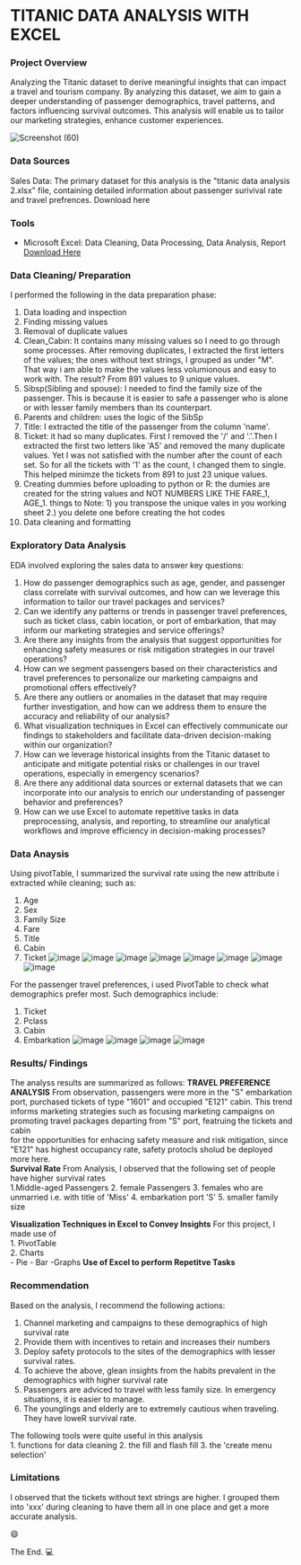 # TITANIC DATA ANALYSIS WITH EXCEL
### Project Overview

Analyzing the Titanic dataset to derive meaningful insights that can impact a travel and tourism company. By analyzing this dataset, we aim to gain a deeper understanding of passenger demographics, travel patterns, and factors influencing survival outcomes. This analysis will enable us to tailor our marketing strategies, enhance customer experiences.

![Screenshot (60)](https://github.com/Uccodes/TITANIC-DATA-ANALYSIS-WITH-EXCEL/assets/122783699/451f78cc-fceb-45b8-a7b4-fb46f1f3e75c)

### Data Sources

Sales Data: The primary dataset for this analysis is the "titanic data analysis 2.xlsx" file, containing detailed information about passenger surivival rate and travel prefrences. Download here

### Tools

- Microsoft Excel: Data Cleaning, Data Processing, Data Analysis, Report [Download Here](https://microsoft.com)

### Data Cleaning/ Preparation
I performed the following in the data preparation phase:

1. Data loading and inspection
2. Finding missing values
3. Removal of duplicate values
4. Clean_Cabin:  It contains many missing values so I need to go through some processes. After removing duplicates, I extracted the first letters of the values; the ones without text strings, I grouped as under "M". That way i am able to make the values less volumionous and easy to work with. The result? From 891 values to 9 unique values.
5. Sibsp(Sibling and spouse): I needed to find the family size of the passenger. This is because it is easier to safe a passenger who is alone or with lesser family members than its counterpart.
6. Parents and children: uses the logic of the SibSp
7. Title: I extracted the title of the passenger from the column 'name'.
8. Ticket: it had so many duplicates. First I removed the '/' and '.'.Then I extracted the first two letters like 'A5' and removed the many duplicate values. Yet I was not satisfied with the number after the count of each set. So for all the tickets with '1' as the count, I changed them to single. This helped minimze the tickets from 891 to just 23 unique values.
9. Creating dummies before uploading to python or R: the dumies are created for the string values and NOT NUMBERS LIKE THE FARE_1, AGE_1. things to Note: 1) you transpose the unique vales in you working sheet 2.) you delete one before creating the hot codes
10. Data cleaning and formatting

### Exploratory Data Analysis
EDA involved exploring the sales data to answer key questions:
1. How do passenger demographics such as age, gender, and passenger class correlate with survival outcomes, and how can we leverage this information to tailor our travel packages and services?
2. Can we identify any patterns or trends in passenger travel preferences, such as ticket class, cabin location, or port of embarkation, that may inform our marketing strategies and service offerings?
3. Are there any insights from the analysis that suggest opportunities for enhancing safety measures or risk mitigation strategies in our travel operations?
4. How can we segment passengers based on their characteristics and travel preferences to personalize our marketing campaigns and promotional offers effectively?
5. Are there any outliers or anomalies in the dataset that may require further investigation, and how can we address them to ensure the accuracy and reliability of our analysis?
6. What visualization techniques in Excel can effectively communicate our findings to stakeholders and facilitate data-driven decision-making within our organization?
7. How can we leverage historical insights from the Titanic dataset to anticipate and mitigate potential risks or challenges in our travel operations, especially in emergency scenarios?
8. Are there any additional data sources or external datasets that we can incorporate into our analysis to enrich our understanding of passenger behavior and preferences?
9. How can we use Excel to automate repetitive tasks in data preprocessing, analysis, and reporting, to streamline our analytical workflows and improve efficiency in decision-making processes?


### Data Anaysis
Using pivotTable, I summarized the survival rate using the new attribute i extracted while cleaning; such as:
1. Age
2. Sex
3. Family Size
4. Fare
5. Title
6. Cabin
7. Ticket
![image](https://github.com/Uccodes/TITANIC-DATA-ANALYSIS-WITH-EXCEL/assets/122783699/f716e5fb-6e77-4430-a0b7-51217b430d23)
![image](https://github.com/Uccodes/TITANIC-DATA-ANALYSIS-WITH-EXCEL/assets/122783699/2cfd8a32-898a-45e3-aedf-db6dd4bff434)
![image](https://github.com/Uccodes/TITANIC-DATA-ANALYSIS-WITH-EXCEL/assets/122783699/fb3af3a2-7163-4928-bc43-05374bd52a3b)
![image](https://github.com/Uccodes/TITANIC-DATA-ANALYSIS-WITH-EXCEL/assets/122783699/224f0b24-26ab-4be6-8bb3-5d34d3a4f87b)
![image](https://github.com/Uccodes/TITANIC-DATA-ANALYSIS-WITH-EXCEL/assets/122783699/8b7f029a-de1f-4891-924a-229ff3dcefcb)
![image](https://github.com/Uccodes/TITANIC-DATA-ANALYSIS-WITH-EXCEL/assets/122783699/5fc3a411-fb87-46c3-ac76-a26d27afb35d)
![image](https://github.com/Uccodes/TITANIC-DATA-ANALYSIS-WITH-EXCEL/assets/122783699/334b2bd3-3db8-4f80-b36f-2ecc60ba51f4)
![image](https://github.com/Uccodes/TITANIC-DATA-ANALYSIS-WITH-EXCEL/assets/122783699/c904a75d-47ec-4739-8361-85cebb51af12)

For the passenger travel preferences, i used PivotTable to check what demographics prefer most. Such demographics include:
1. Ticket
2. Pclass
3. Cabin
4. Embarkation
![image](https://github.com/Uccodes/TITANIC-DATA-ANALYSIS-WITH-EXCEL/assets/122783699/11a4b044-a0f6-4ff9-b3db-6d99a5b2fde0)
![image](https://github.com/Uccodes/TITANIC-DATA-ANALYSIS-WITH-EXCEL/assets/122783699/304d5611-bcfd-4a90-a4c8-45496fa3b1c2)
![image](https://github.com/Uccodes/TITANIC-DATA-ANALYSIS-WITH-EXCEL/assets/122783699/075a278d-dd64-4327-8fb0-c713c713fd64)
![image](https://github.com/Uccodes/TITANIC-DATA-ANALYSIS-WITH-EXCEL/assets/122783699/5a008135-b8db-41a5-8f93-12de9255e615)


### Results/ Findings
The analyss results are summarized as follows:
**TRAVEL PREFERENCE ANALYSIS**
From observation, passengers were more in the "S" embarkation port, purchased tickets of type "1601" and occupied "E121" cabin.	
This trend informs marketing strategies such as focusing marketing campaigns on promoting travel packages departing from "S" port, featruing the tickets and cabin	
for the opportunities for enhacing safety measure and risk mitigation, since "E121" has highest occupancy rate, safety protocls sholud be deployed more here.	
**Survival Rate** 
From Analysis, I observed that the following set of people have higher survival rates	
	1.Middle-aged Passengers
	2. female Passengers
	3. females who are unmarried i.e. with title of 'Miss'
	4. embarkation port 'S'
	5. smaller family size

 **Visualization Techniques in Excel to Convey Insights**
For this project, I made use of		
	1. PivotTable	
	2. Charts	
		- Pie
		- Bar
		 -Graphs
**Use of Excel to perform Repetitve Tasks**
 
### Recommendation 

Based on the analysis, I recommend the following actions:

1. Channel marketing and campaigns to these demographics of high survival rate 
2. Provide them with incentives to retain and increases their numbers
3. Deploy safety protocols to the sites of the demographics with lesser survival rates.
4. To achieve the above, glean insights from the habits prevalent in the demographics with higher survival rate
5.  Passengers are adviced to travel with less family size. In emergency situations, it is easier to manage.
6.  The younglings and elderly are to extremely cautious when traveling. They have loweR survival rate.

The following tools were quite useful in this analysis	
	1. functions for data cleaning
	2. the fill and flash fill 
	3. the 'create menu selection'

### Limitations

I observed that the tickets without text strings are higher. I grouped them into 'xxx' during cleaning to have them all in one place and get a more accurate analysis.

😄

The End. 💻
